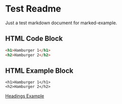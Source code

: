 
# Test Readme

Just a test markdown document for marked-example.

## HTML Code Block

```html
<h1>Hamburger 1</h1>
<h2>Hamburger 2</h2>
```

## HTML Example Block

```html:example
<h1>Hamburger 1</h1>
<h2>Hamburger 2</h2>
```

<a href="/docs/examples/headings.html" data-example>Headings Example</a>

